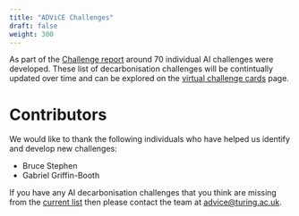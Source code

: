 ```yaml
---
title: "ADViCE Challenges"
draft: false
weight: 300
---
```


As part of the [Challenge report](https://www.turing.ac.uk/sites/default/files/2023-12/advice-_ai_for_decarbonisation_challenges.pdf) around 70 individual AI challenges were developed. 
These list of decarbonisation challenges will be contintually updated over time and can be explored on the [virtual challenge cards](https://es-catapult.github.io/advice-challenge/) page. 

# Contributors

We would like to thank the following individuals who have helped us identify and develop new challenges:
* Bruce Stephen
* Gabriel Griffin-Booth

If you have any AI decarbonisation challenges that you think are missing from the [current list](https://es-catapult.github.io/advice-challenge/) then please contact the team at advice@turing.ac.uk.  

